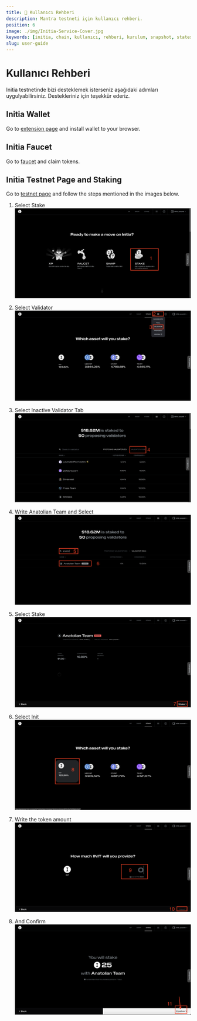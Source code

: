 ```yaml
---
title: 👤 Kullanıcı Rehberi
description: Mantra testneti için kullanıcı rehberi.
position: 6
image: ./img/Initia-Service-Cover.jpg
keywords: [initia, chain, kullanıcı, rehberi, kurulum, snapshot, statesync, güncelleme]
slug: user-guide
---
```


# Kullanıcı Rehberi

Initia testnetinde bizi desteklemek isterseniz aşağıdaki adımları uygulyabilirsiniz. Destekleriniz için teşekkür ederiz.

## Initia Wallet

Go to [extension page](https://chromewebstore.google.com/detail/initia-wallet/ffbceckpkpbcmgiaehlloocglmijnpmp) and install wallet to your browser.

## Initia Faucet

Go to [faucet](https://faucet.testnet.initia.xyz/) and claim tokens.

## Initia Testnet Page and Staking

Go to [testnet page](https://app.testnet.initia.xyz/) and follow the steps mentioned in the images below.

1. Select Stake
![User Guide 1](./../../../../../../../docs/Testnet/Cosmos-Ecosystem/initia/img/user-guide-1.png)

2. Select Validator
![User Guide 2](./../../../../../../../docs/Testnet/Cosmos-Ecosystem/initia/img/user-guide-2.png)

3. Select Inactive Validator Tab
![User Guide 3](./../../../../../../../docs/Testnet/Cosmos-Ecosystem/initia/img/user-guide-3.png)

4. Write Anatolian Team and Select
![User Guide 4](./../../../../../../../docs/Testnet/Cosmos-Ecosystem/initia/img/user-guide-4.png)

5. Select Stake
![User Guide 5](./../../../../../../../docs/Testnet/Cosmos-Ecosystem/initia/img/user-guide-5.png)

6. Select Init
![User Guide 6](./../../../../../../../docs/Testnet/Cosmos-Ecosystem/initia/img/user-guide-6.png)

7. Write the token amount
![User Guide 7](./../../../../../../../docs/Testnet/Cosmos-Ecosystem/initia/img/user-guide-7.png)

8. And Confirm
![User Guide 8](./../../../../../../../docs/Testnet/Cosmos-Ecosystem/initia/img/user-guide-8.png)
